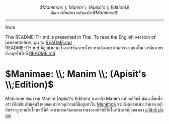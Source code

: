<p align="center">
  <i>
    $Manimae: \; Manim \; (Apisit's \; Edition)$ <br>
    พัฒนาเพิ่มเติมจากต้นฉบับ $Manimce$.
  </i>
</p>
<hr/>

> [!NOTE]
> This README-TH.md is presented in Thai. To read the English version of presentation, go to [README.md](https://github.com/ApisitPhysics/Apisit-Engine/blob/main/README.md)<br>
> README-TH.md นี้ถูกนำเสนอในเวอร์ชันภาษาไทย หากต้องการอ่านการนำเสนอในเวอร์ชันภาษาอังกฤษให้ไปที่ [README.md](https://github.com/ApisitPhysics/Apisit-Engine/blob/main/README.md)

# $Manimae: \\; Manim \\; (Apisit's \\;Edition)$

Manimae ย่อมาจาก Manim (Apisit's Edition) หมายถึง Manim ฉบับอภิสิทธิ์ พัฒนาขึ้นเพื่อสร้างฟังก์ชันเพิ่มเติมซึ่งต่อยอดมาจากอุปกรณ์ที่มีอยู่แล้วใน [Manimce](https://www.manim.community/) รวมถึงผลงานบางส่วนของอภิสิทธฺ์จะถูกรวมในไลบรารี่นี้ด้วย สามารถคิดตามผลงานของอภิสิทธิ์ได้ในหน้าเฟสบุ๊คของเขา [อภิสิทธิ์ เส็งสูญ](https://www.facebook.com/share/1A1N9ye7y8)
